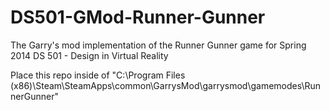 DS501-GMod-Runner-Gunner
========================

The Garry's mod implementation of the Runner Gunner game for Spring 2014 DS 501 - Design in Virtual Reality

Place this repo inside of "C:\Program Files (x86)\Steam\SteamApps\common\GarrysMod\garrysmod\gamemodes\RunnerGunner\"
